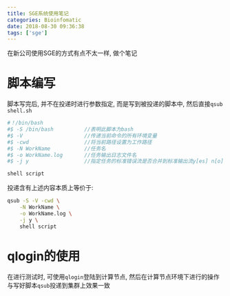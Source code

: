 ```yaml
---
title: SGE系统使用笔记
categories: Bioinfomatic
date: 2018-08-30 09:36:38
tags: ['sge']
---
```


在新公司使用SGE的方式有点不太一样, 做个笔记

<!-- more -->

# 脚本编写

脚本写完后, 并不在投递时进行参数指定, 而是写到被投递的脚本中, 然后直接`qsub shell.sh`

```bash
#！/bin/bash
#$ -S /bin/bash          //表明此脚本为bash
#$ -V                    //传递当前命令的所有环境变量
#$ -cwd                  //将当前路径设置为工作路径
#$ -N WorkName           //任务名
#$ -o WorkName.log       //任务输出日志文件名
#$ -j y                  //指定任务的标准错误流是否合并到标准输出流y[es] n[o]

shell script
```

投递含有上述内容本质上等价于:

```bash
qsub -S -V -cwd \
    -N WorkName \
    -o WorkName.log \
    -j y \
    shell script
```

# qlogin的使用

在进行测试时, 可使用`qlogin`登陆到计算节点, 然后在计算节点环境下进行的操作与写好脚本`qsub`投递到集群上效果一致